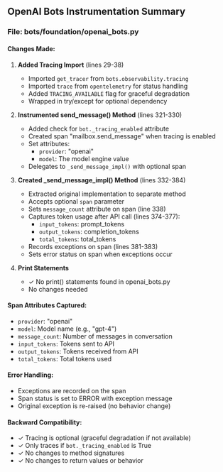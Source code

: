 
## OpenAI Bots Instrumentation Summary

### File: bots/foundation/openai_bots.py

#### Changes Made:

1. **Added Tracing Import** (lines 29-38)
   - Imported `get_tracer` from `bots.observability.tracing`
   - Imported `trace` from `opentelemetry` for status handling
   - Added `TRACING_AVAILABLE` flag for graceful degradation
   - Wrapped in try/except for optional dependency

2. **Instrumented send_message() Method** (lines 321-330)
   - Added check for `bot._tracing_enabled` attribute
   - Created span "mailbox.send_message" when tracing is enabled
   - Set attributes:
     - `provider`: "openai"
     - `model`: The model engine value
   - Delegates to `_send_message_impl()` with optional span

3. **Created _send_message_impl() Method** (lines 332-384)
   - Extracted original implementation to separate method
   - Accepts optional `span` parameter
   - Sets `message_count` attribute on span (line 338)
   - Captures token usage after API call (lines 374-377):
     - `input_tokens`: prompt_tokens
     - `output_tokens`: completion_tokens
     - `total_tokens`: total_tokens
   - Records exceptions on span (lines 381-383)
   - Sets error status on span when exceptions occur

4. **Print Statements**
   - ✓ No print() statements found in openai_bots.py
   - No changes needed

#### Span Attributes Captured:
- `provider`: "openai"
- `model`: Model name (e.g., "gpt-4")
- `message_count`: Number of messages in conversation
- `input_tokens`: Tokens sent to API
- `output_tokens`: Tokens received from API
- `total_tokens`: Total tokens used

#### Error Handling:
- Exceptions are recorded on the span
- Span status is set to ERROR with exception message
- Original exception is re-raised (no behavior change)

#### Backward Compatibility:
- ✓ Tracing is optional (graceful degradation if not available)
- ✓ Only traces if `bot._tracing_enabled` is True
- ✓ No changes to method signatures
- ✓ No changes to return values or behavior
